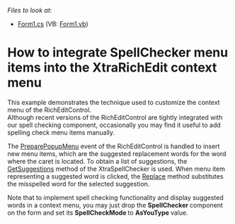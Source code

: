 <!-- default file list -->
*Files to look at*:

* [Form1.cs](./CS/RichEditPopupMenu/Form1.cs) (VB: [Form1.vb](./VB/RichEditPopupMenu/Form1.vb))
<!-- default file list end -->
# How to integrate SpellChecker menu items into the XtraRichEdit context menu


<p>This example demonstrates the technique used to customize the context menu of the RichEditControl.  <br />
Although recent versions of the RichEditControl are tightly integrated with our spell checking component, occasionally you may find it useful to add  spelling check menu items manually.</p><p>The <a href="http://documentation.devexpress.com/#WindowsForms/DevExpressXtraRichEditRichEditControl_PreparePopupMenutopic"><u>PreparePopupMenu</u></a> event of the RichEditControl is handled to insert new menu items, which are the suggested replacement words for the word where the caret is located. To obtain a list of suggestions, the <a href="http://documentation.devexpress.com/#WindowsForms/DevExpressXtraSpellCheckerSpellChecker_GetSuggestionstopic"><u>GetSuggestions</u></a> method of the XtraSpellChecker is used. When menu item representing a suggested word is clicked, the <a href="http://documentation.devexpress.com/#WindowsForms/DevExpressXtraRichEditAPINativeDocument_Replacetopic"><u>Replace</u></a> method substitutes the misspelled word for the selected suggestion.</p><p>Note that to implement spell checking functionality and display suggested words in a context menu, you may just drop the <strong>SpellChecker </strong>component on the form and set its <strong>SpellCheckMode </strong>to <strong>AsYouType </strong>value.</p>

<br/>


